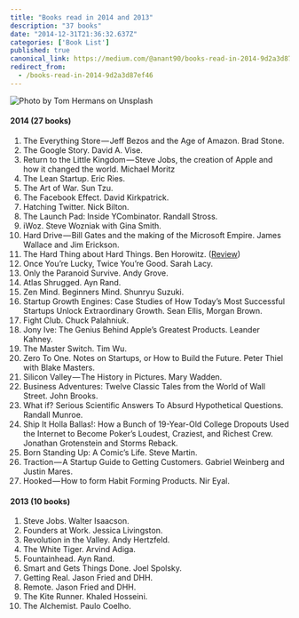 ```yaml
---
title: "Books read in 2014 and 2013"
description: "37 books"
date: "2014-12-31T21:36:32.637Z"
categories: ['Book List']
published: true
canonical_link: https://medium.com/@anant90/books-read-in-2014-9d2a3d87ef46
redirect_from:
  - /books-read-in-2014-9d2a3d87ef46
---
```


![Photo by [Tom Hermans](https://unsplash.com/photos/9BoqXzEeQqM) on [Unsplash](https://unsplash.com/)](/assets/blog/books-read-in-2014-and-2013/asset-1.jpeg)

#### 2014 (27 books)

1.  The Everything Store — Jeff Bezos and the Age of Amazon. Brad Stone.
2.  The Google Story. David A. Vise.
3.  Return to the Little Kingdom — Steve Jobs, the creation of Apple and how it changed the world. Michael Moritz
4.  The Lean Startup. Eric Ries.
5.  The Art of War. Sun Tzu.
6.  The Facebook Effect. David Kirkpatrick.
7.  Hatching Twitter. Nick Bilton.
8.  The Launch Pad: Inside YCombinator. Randall Stross.
9.  iWoz. Steve Wozniak with Gina Smith.
10.  Hard Drive — Bill Gates and the making of the Microsoft Empire. James Wallace and Jim Erickson.
11.  The Hard Thing about Hard Things. Ben Horowitz. ([Review](https://anantjain.dev/the-hard-thing-about-hard-things/))
12.  Once You’re Lucky, Twice You’re Good. Sarah Lacy.
13.  Only the Paranoid Survive. Andy Grove.
14.  Atlas Shrugged. Ayn Rand.
15.  Zen Mind. Beginners Mind. Shunryu Suzuki.
16.  Startup Growth Engines: Case Studies of How Today’s Most Successful Startups Unlock Extraordinary Growth. Sean Ellis, Morgan Brown.
17.  Fight Club. Chuck Palahniuk.
18.  Jony Ive: The Genius Behind Apple’s Greatest Products. Leander Kahney.
19.  The Master Switch. Tim Wu.
20.  Zero To One. Notes on Startups, or How to Build the Future. Peter Thiel with Blake Masters.
21.  Silicon Valley — The History in Pictures. Mary Wadden.
22.  Business Adventures: Twelve Classic Tales from the World of Wall Street. John Brooks.
23.  What if? Serious Scientific Answers To Absurd Hypothetical Questions. Randall Munroe.
24.  Ship It Holla Ballas!: How a Bunch of 19-Year-Old College Dropouts Used the Internet to Become Poker’s Loudest, Craziest, and Richest Crew. Jonathan Grotenstein and Storms Reback.
25.  Born Standing Up: A Comic’s Life. Steve Martin.
26.  Traction — A Startup Guide to Getting Customers. Gabriel Weinberg and Justin Mares.
27.  Hooked — How to form Habit Forming Products. Nir Eyal.

#### 2013 (10 books)

1.  Steve Jobs. Walter Isaacson.
2.  Founders at Work. Jessica Livingston.
3.  Revolution in the Valley. Andy Hertzfeld.
4.  The White Tiger. Arvind Adiga.
5.  Fountainhead. Ayn Rand.
6.  Smart and Gets Things Done. Joel Spolsky.
7.  Getting Real. Jason Fried and DHH.
8.  Remote. Jason Fried and DHH.
9.  The Kite Runner. Khaled Hosseini.
10.  The Alchemist. Paulo Coelho.
